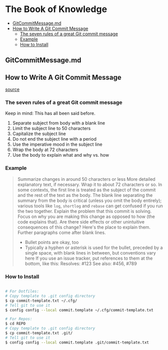 # The Book of Knowledge

   * [GitCommitMessage.md](#gitcommitmessagemd)
   * [How to Write A Git Commit Message](#how-to-write-a-git-commit-message)
      + [The seven rules of a great Git commit message](#the-seven-rules-of-a-great-git-commit-message)
      + [Example](#example)
      + [How to Install](#how-to-install)

## GitCommitMessage.md

## How to Write A Git Commit Message

[source](https://cbea.ms/git-commit/)

### The seven rules of a great Git commit message

Keep in mind: This has all been said before.

1. Separate subject from body with a blank line
1. Limit the subject line to 50 characters
1. Capitalize the subject line
1. Do not end the subject line with a period
1. Use the imperative mood in the subject line
1. Wrap the body at 72 characters
1. Use the body to explain what and why vs. how

### Example

  > Summarize changes in around 50 characters or less
  > More detailed explanatory text, if necessary. Wrap it to about 72
  > characters or so. In some contexts, the first line is treated as the
  > subject of the commit and the rest of the text as the body. The
  > blank line separating the summary from the body is critical (unless
  > you omit the body entirely); various tools like `log`, `shortlog`
  > and `rebase` can get confused if you run the two together.
  > Explain the problem that this commit is solving. Focus on why you
  > are making this change as opposed to how (the code explains that).
  > Are there side effects or other unintuitive consequences of this
  > change? Here's the place to explain them.
  > Further paragraphs come after blank lines.
  >  - Bullet points are okay, too
  >  - Typically a hyphen or asterisk is used for the bullet, preceded
  >    by a single space, with blank lines in between, but conventions
  >    vary here
  > If you use an issue tracker, put references to them at the bottom,
  > like this:
  > Resolves: #123
  > See also: #456, #789

### How to Install

``` bash

# For Dotfiles:
# Copy template to .git config directory
$ cp commit-template.txt ~/.cfg/
# Tell git to use it
$ config config --local commit.template ~/.cfg/commit-template.txt

# For Repos:
$ cd REPO
# Copy template to .git config directory
$ cp commit-template.txt .git/
# Tell git to use it
$ config config --local commit.template .git/commit-template.txt

```

[//]: # ( vim: set ai et nu sts=2 sw=2 ts=2 tw=78 filetype=markdown :)
